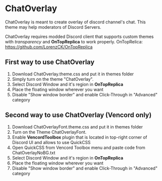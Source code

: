 # ChatOverlay

ChatOverlay is meant to create overlay of discord channel's chat. This theme may help moderators of Discord Servers.

ChatOverlay requires modded Discord client that supports custom themes with *transparency* and **OnTopReplica** to work properly.
OnTopRelica: https://github.com/LorenzCK/OnTopReplica

## First way to use ChatOverlay
1. Download ChatOverlay.theme.css and put it in themes folder
2. Simply turn on the theme "ChatOverlay".
3. Select Discord Window and it's region in **OnTopReplica**
4. Place the floating window wherever you want
5. Disable "Show window border" and enable Click-Through in "Advanced" category

## Second way to use ChatOverlay (Vencord only)
1. Download ChatOverlayFont.theme.css and put it in themes folder
2. Turn on the Theme ChatOverlayFont.
3. Enable **VencordToolbox** plugin that is located in top-right corner of Discord UI and allows to use QuickCSS
4. Open QuickCSS from Vencord Toolbox menu and paste code from ChatOverlayNoBG.txt
5. Select Discord Window and it's region in **OnTopReplica**
6. Place the floating window wherever you want
7. Disable "Show window border" and enable Click-Through in "Advanced" category
